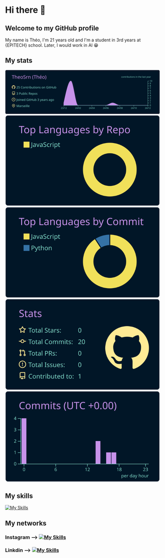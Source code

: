 # Hi there 👋

## Welcome to my GitHub profile

My name is Théo, I'm 21 years old and I'm a student in 3rd years at {EPITECH} school. Later, I would work in AI 😁

## My stats

[![](https://raw.githubusercontent.com/TheoSrn/profile_stats/master/profile-summary-card-output/nightowl/0-profile-details.svg)](https://github.com/vn7n24fzkq/github-profile-summary-cards)
[![](https://raw.githubusercontent.com/TheoSrn/profile_stats/master/profile-summary-card-output/nightowl/1-repos-per-language.svg)](https://github.com/vn7n24fzkq/github-profile-summary-cards) [![](https://raw.githubusercontent.com/TheoSrn/profile_stats/master/profile-summary-card-output/nightowl/2-most-commit-language.svg)](https://github.com/vn7n24fzkq/github-profile-summary-cards)
[![](https://raw.githubusercontent.com/TheoSrn/profile_stats/master/profile-summary-card-output/nightowl/3-stats.svg)](https://github.com/vn7n24fzkq/github-profile-summary-cards) [![](https://raw.githubusercontent.com/TheoSrn/profile_stats/master/profile-summary-card-output/nightowl/4-productive-time.svg)](https://github.com/vn7n24fzkq/github-profile-summary-cards)


## My skills

[![My Skills](https://skillicons.dev/icons?i=js,html,css,c,cpp,py,nodejs,react,symfony,powershell,bash,cmake,postman,github,gitlab,visualstudio,godot,docker,discord,linux)](https://github.com/TheoSrn)

## My networks

### Instagram --> [![My Skills](https://skillicons.dev/icons?i=instagram)](https://www.instagram.com/theoo.srn/)
### Linkdin --> [![My Skills](https://skillicons.dev/icons?i=linkedin)](https://www.linkedin.com/in/th%C3%A9o-serrano-792590234/)
